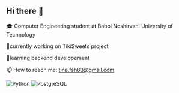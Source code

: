 ## Hi there 👋

🎓 Computer Engineering student at Babol Noshirvani University of Technology

 🔭currently working on TikiSweets project
 
 🌱learning backend developement
 
 📫 How to reach me: tina.fsh83@gmail.com

![Python](https://img.shields.io/badge/Python-3670A0?style=flat&logo=python&logoColor=white)
![PostgreSQL](https://img.shields.io/badge/PostgreSQL-316192?style=flat&logo=postgresql&logoColor=white)

